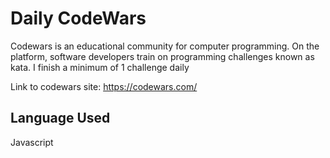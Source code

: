 # Daily CodeWars

Codewars is an educational community for computer programming. On the platform, software developers train on programming challenges known as kata. I finish a minimum of 1 challenge daily

Link to codewars site: https://codewars.com/

## Language Used
Javascript
